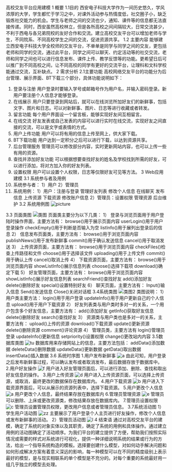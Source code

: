 高校交友平台应用建模
1 概要
1.1目的
      西安电子科技大学作为一间历史悠久，学风浓厚的大学，学生都忙于学习之中，对课外活动参与热情度低，社交圈子小，缺乏锻炼社交能力的机会。学生与老师之间的交流也少，通知、课件等的信息都无法直接传递。同时，西安虽然高校林立，但是各所高校之间间隔较大，日常交流甚少，不利于西电与各兄弟院校的友好合作和交流。建立高校交友平台可以增加老师与学生，不同院系、不同高校学生之间的交流，促进资源共享。
1.2 主要内容
能够建立西安电子科技大学全校师的交友平台，不单单是同学与同学之间的交友，更包括老师和同学的交流，通过此平台，同学之间可以聊天、约定活动等的社交交流，老师和同学之间也可以进行信息发布、课件上传、教学反馈等的功能。更希望日后可以推广到不同高校之间，让不同高校的同学有更好的交流平台，让理科和文科学校能通过交流，互补缺点。
2 需求分析
2.1主要功能
高校网络交友平台的功能分为后台管理、展示界面、BT下载三个部分，具体功能说明如下：
1.	登录与注册
用户登录时要输入学号或邮箱号作为用户名，并输入密码登录。新用户要注册个人信息才能够登录。
2.	在线展示
用户只要登录到网站后，就可以在线浏览所加好友们的新鲜事，包括文字、图片和日志。可以对新鲜事、图片、日志等进行收藏或者转发。
3.	留言功能
每个用户界面设一个留言板，能够实现好友间互相留言。
4.	在线交流
好友发表或自己发表的内容可以进行实时在线交流，实现好友之间直接的交流，可以是文字或表情的方式。
5.	用户上传功能
用户可以将有用的信息上传至网上，供大家下载。
6.	BT下载功能
用户达到一定积分之后可以进行下载，以达到资源共享。
7.	后台管理服务
管理员可以修改部分内容，实时更新网站内容，也可以上传一些有用的资源。
8.	查找并添加好友功能
可以根据想要查找好友的姓名及学校找到所需的好友，可以进行添加，将对方加入你的好友列表。
9.	设置权限
用户可以设置个人权限，日志等仅限好友可见等方法。
3 Web应用建模
3.1 系统参与者及用例
1. 系统参与者：
1）用户
2）管理员
2. 系统用例：
1）用户：注册与登录
		  管理好友列表
         修改个人信息
         在线聊天
         发布信息
         上传资源
         下载资源
         修改账户信息
2）管理员：设置权限
           管理资源
           后台维护
3.2 系统用例图
![picture](http://ww2.sinaimg.cn/mw1024/a13a2bc1tw1e56ogiicy2j20ey0g6wfh.jpg "用例图1")
 
3.3 页面类图 
![类图](http://ww4.sinaimg.cn/mw1024/a13a2bc1tw1e56oyw5wnsj20fg0bfmyb.jpg "页面类图")
页面类主要分为以下几类：
1）	登录与浏览页面用于用户登陆时操作界面，主要方法有：
browse()用于展示页面内容
userLogin()用于用户登录操作
checkEmpty()用于判断是否输入为空
listInfo()用于展列出登录后的信息
2）	信息发布页面类，主要方法有：
browse()用于浏览页面内容
publishNews()用于发布新鲜事
commit()用于确认发送信息
cancel()用于取消发送
3）	上传资源页面，主要方法有：
browse()用于浏览页面内容
checkFiles()检查上传路径和文件
choose()用于选择该文件
uploading()用于上传文件
commit()用于确认上传
cancel()取消上传
4）	下载资源页面，主要方法有：
browse()用于浏览页面内容
showListInfo()展示信息列表
choose()选择下载项
download()确定下载 
5）	好友管理页面，主要方法有：
browse()用于浏览页面内容
showListInfo()展示好友信息列表
searchFriend()查找好友
add()添加好友
delete()删除好友
special()设置特别好友
6）	聊天页面，主要方法有：
Input()输入信息
Send()发送信息
Close()关闭对话框
3.4系统类图
![类图2](http://www.baidupcs.com/thumbnail/63b43122ded2ceced1fd004bf046e55d?fid=655247319-250528-2808626060&time=1369924129&rt=pr&sign=FDTAR-DCb740ccc5511e5e8fedcff06b081203-dnxCMXY8xZudv1JWclca2hQ%2BAtI%3D&expires=8h&size=c850_u580&quality=100 "系统类图")
类图说明：
1）	用户类主要方法：
login()用于用户登录
updateInfo()用于用户更新自己的个人信息
upload()用于用户下载资源
2）	好友列表类与用户类时多对一的关系，一个用户包含多个好友信息，主要方法有：
add()添加好友
getInfo()获取好友信息
delete()删除好友
search()查找好友
3）	资源类与用户类也是多对一的关系，主要方法有：
upload()上传的资源
download()下载资源
update()更新资源
delete()删除资源
comment()评论资源
4）	管理员类，主要方法有
login()管理员登录
updateInfo()更新信息
setpriority()设置权限
change()更改站内内容
3.5数据库类图
![tu](http://www.baidupcs.com/thumbnail/b3f7e74ad82f0077864f51680109bcdf?fid=655247319-250528-1541738037&time=1369924238&rt=pr&sign=FDTAR-DCb740ccc5511e5e8fedcff06b081203-%2F3bUVsm5QFaJ%2BVJEL%2FDFiamtmoo%3D&expires=8h&size=c850_u580&quality=100 "数据类图")
数据库用来存储网站上的信息，主要方法包括：
addData()添加数据
deleteData()删除数据
updateData()更新数据
getData()取出数据
insertData()插入数据
3.6 系统时序图
1.用户发布新鲜事
![a](http://www.baidupcs.com/thumbnail/5c9a73be1c211976af015be8b573dff8?fid=655247319-250528-2713466254&time=1369924333&rt=pr&sign=FDTAR-DCb740ccc5511e5e8fedcff06b081203-HsiZJjZzgM%2F1GloxC1b0wsbuzNw%3D&expires=8h&size=c850_u580&quality=100)
由此可知，用户登录之后发布新鲜事过程，可以确认发布或者取消发布，最后数据存放于数据库中。
2.用户好友操作
![f](http://www.baidupcs.com/thumbnail/6ae365cc531ec3b5db606cde585db712?fid=655247319-250528-2531306739&time=1369924333&rt=pr&sign=FDTAR-DCb740ccc5511e5e8fedcff06b081203-HUOlp%2B0w2QLinPZdMqMUJ%2BZzAm4%3D&expires=8h&size=c850_u580&quality=100)
用户进入好友管理页面后，可以进行添加、删除、查找和取出好友信息的操作。
3.用户上传资源
![d](http://www.baidupcs.com/thumbnail/c39ae30d0ebd24a6599ecca1a6771b0a?fid=655247319-250528-808256973&time=1369924333&rt=pr&sign=FDTAR-DCb740ccc5511e5e8fedcff06b081203-uN90Y5F8Fb9H6vuhMZSXT215tOs%3D&expires=8h&size=c850_u580&quality=100)
用户进入上传资源页面，可以选择上传资源，或取消，最终更改的数据保存在数据库内。
4.用户下载资源
![b](http://www.baidupcs.com/thumbnail/1840ecf3396e6ff0e0109eb6d6fd2208?fid=655247319-250528-3695943629&time=1369924333&rt=pr&sign=FDTAR-DCb740ccc5511e5e8fedcff06b081203-fT2RtFzPTs0W3w70OatLJ%2FVHQ18%3D&expires=8h&size=c850_u580&quality=100)
用户进入下载资源界面后，可以从展示的资源列表中，选择下载资源。
5.用户更改个人信息
![a](http://www.baidupcs.com/thumbnail/9ad21980cb4a4e0231c1e15ee7d8768c?fid=655247319-250528-4056378360&time=1369924333&rt=pr&sign=FDTAR-DCb740ccc5511e5e8fedcff06b081203-QacSxWKoPj%2BJrK5nDeeDmimQ%2BZ0%3D&expires=8h&size=c850_u580&quality=100)
用户更改个人信息，最终结果存放在数据库内
6.管理员管理资源
![e](http://www.baidupcs.com/thumbnail/226b7dd261198563ff2f2ad7c7582914?fid=655247319-250528-2679450106&time=1369924333&rt=pr&sign=FDTAR-DCb740ccc5511e5e8fedcff06b081203-PhbasgBNO7Df%2BteP2JhyN070lLE%3D&expires=8h&size=c850_u580&quality=100)
管理员可以删除、上床或更改资源类，修改结果存放在数据库内。
7.管理员设置权限
![c](http://www.baidupcs.com/thumbnail/48719d44db288092dcdcf0a1ffd08b0d?fid=655247319-250528-2555583149&time=1369924333&rt=pr&sign=FDTAR-DCb740ccc5511e5e8fedcff06b081203-7xS13VUxkTC%2FbPtug5MpzQRPXX0%3D&expires=8h&size=c850_u580&quality=100)
管理员设置管理员权限，更改用户信息或者管理员信息。
3.7系统活动图
1）学生用户活动图
![zz](http://www.baidupcs.com/thumbnail/800cd6bf9a78ed2f06d071ab465a13b6?fid=655247319-250528-434623384&time=1369924662&rt=pr&sign=FDTAR-DCb740ccc5511e5e8fedcff06b081203-vgcgLpqm5KNywPcL56je30HjbuQ%3D&expires=8h&size=c850_u580&quality=100)
主要展示了用户登录个人主页进行好友操作，修改个人信息或发布新鲜事的活动。
2）管理员活动图
![l](http://www.baidupcs.com/thumbnail/800cd6bf9a78ed2f06d071ab465a13b6?fid=655247319-250528-434623384&time=1369924662&rt=pr&sign=FDTAR-DCb740ccc5511e5e8fedcff06b081203-vgcgLpqm5KNywPcL56je30HjbuQ%3D&expires=8h&size=c850_u580&quality=100)
4 结束语
通过对高校交友平台的建模，确定了系统的对象实体以及其职责，确定了系统的用例和具体操作。通过建立用例的活动图确定了活动顺序。为我们平台的建立提供了方便，帮助我们按照实际情况或需要的样式对系统进行可视化，提供一种详细说明系统的结果或行为的方法，给出一个指导系统构造的模板。选择要创建什么模型，对如何动手解决问题和如何形成解决方案有着意义深远的影响，每一种模型可以在不同的精度级别上表示最好的模型，是与现实相联系的单个模型是不充分的。对每个重要的系统最好用一组几乎独立的模型去处理。



